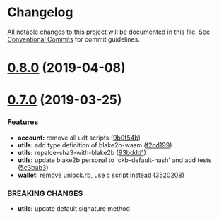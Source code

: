 # Changelog

All notable changes to this project will be documented in this file.
See [Conventional Commits](https://conventionalcommits.org) for commit guidelines.

# [0.8.0](https://github.com/keith-cy/ckb-sdk-js/compare/v0.7.0...v0.8.0) (2019-04-08)


# [0.7.0](https://github.com/keith-cy/ckb-sdk-js/compare/v0.0.1-alpha.3...v0.7.0) (2019-03-25)


### Features

* **account:** remove all udt scripts ([9b0f54b](https://github.com/keith-cy/ckb-sdk-js/commit/9b0f54b))
* **utils:** add type definition of blake2b-wasm ([f2cd199](https://github.com/keith-cy/ckb-sdk-js/commit/f2cd199))
* **utils:** repalce-sha3-with-blake2b ([93bddd1](https://github.com/keith-cy/ckb-sdk-js/commit/93bddd1))
* **utils:** update blake2b personal to 'ckb-default-hash' and add tests ([5c3bab3](https://github.com/keith-cy/ckb-sdk-js/commit/5c3bab3))
* **wallet:** remove unlock.rb, use c script instead ([3520208](https://github.com/keith-cy/ckb-sdk-js/commit/3520208))


### BREAKING CHANGES

* **utils:** update default signature method
